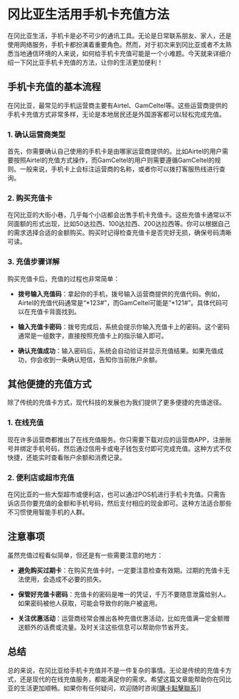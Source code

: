 # 冈比亚生活用手机卡充值方法

在冈比亚生活，手机卡是必不可少的通讯工具。无论是日常联系朋友、家人，还是使用网络服务，手机卡都扮演着重要角色。然而，对于初次来到冈比亚或者不太熟悉当地通信环境的人来说，如何给手机卡充值可能是一个小难题。今天就来详细介绍一下冈比亚手机卡充值的方法，让你的生活更加便利！

## 手机卡充值的基本流程

在冈比亚，最常见的手机运营商主要有Airtel、GamCeltel等。这些运营商提供的手机卡充值方式非常多样，无论是本地居民还是外国游客都可以轻松完成充值。

### 1. 确认运营商类型
首先，你需要确认自己使用的手机卡是由哪家运营商提供的。比如Airtel的用户需要按照Airtel的充值方式操作，而GamCeltel的用户则需要遵循GamCeltel的规则。一般来说，手机卡上会标注运营商的名称，或者你可以拨打客服热线进行查询。

### 2. 购买充值卡
在冈比亚的大街小巷，几乎每个小店都会出售手机卡充值卡。这些充值卡通常以不同面额的形式出现，比如50达拉西、100达拉西、200达拉西等。你可以根据自己的需求选择合适的金额购买。购买时记得检查充值卡是否完好无损，确保号码清晰可读。

### 3. 充值步骤详解
购买充值卡后，充值的过程也非常简单：

- **拨号输入充值码**：拿起你的手机，拨号输入运营商提供的充值代码。例如，Airtel的充值代码通常是“*123#”，而GamCeltel可能是“*121#”。具体代码可以在充值卡背面找到。
  
- **输入充值卡密码**：拨号完成后，系统会提示你输入充值卡上的密码。这个密码通常是一组数字，直接按照充值卡上的指示输入即可。

- **确认充值成功**：输入密码后，系统会自动验证并显示充值结果。如果充值成功，你会收到一条确认短信，告知你当前账户余额。

## 其他便捷的充值方式

除了传统的充值卡方式，现代科技的发展也为我们提供了更多便捷的充值途径。

### 1. 在线充值
现在许多运营商都推出了在线充值服务。你只需要下载对应的运营商APP，注册账号并绑定手机号码，然后通过信用卡或电子钱包支付即可完成充值。这种方式不仅快捷，还能实时查看账户余额和消费记录。

### 2. 便利店或超市充值
在冈比亚的一些大型超市或便利店，也可以通过POS机进行手机卡充值。只需告诉店员你要充值的金额和手机号码，然后支付相应的现金即可。这种方法适合那些不习惯使用智能手机的人群。

## 注意事项

虽然充值过程看似简单，但还是有一些需要注意的地方：

- **避免购买过期卡**：在购买充值卡时，一定要注意检查有效期。过期的充值卡无法使用，会造成不必要的损失。

- **保管好充值卡密码**：充值卡的密码是唯一的凭证，千万不要随意泄露给别人。如果密码被他人获取，可能会导致你的账户被盗用。

- **关注优惠活动**：运营商经常会推出各种充值优惠活动，比如充值满一定金额赠送额外的话费或流量。及时关注这些信息可以帮助你节省开支。

## 总结

总的来说，在冈比亚给手机卡充值并不是一件复杂的事情。无论是传统的充值卡方式，还是现代的在线充值服务，都能满足你的需求。希望这篇文章能帮助你在冈比亚的生活更加顺畅。如果你有任何疑问，欢迎随时咨询[[購卡點擊聯系](https://t.me/s/esim1088)]]